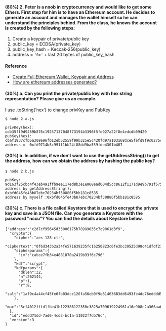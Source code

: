 #### (80%) 2. Peter is a noob in cryptocurrency and would like to get some Ethers. First step for him is to have an Ethereum account. He decides to generate an account and manages the wallet himself so he can understand the principles behind. From the class, he knows the account is created by the following steps:

   1.	Create a keypair of private/public key
   2.	public_key = ECDSA(private_key) 
   3.	public_key_hash = Keccak-256(public_key)
   4.	address = `'0x'` + last 20 bytes of public_key_hash


#### Reference 

- [Create Full Ethereum Wallet, Keypair and Address](https://kobl.one/blog/create-full-ethereum-keypair-and-address/)
- [How are ethereum addresses generated?](https://ethereum.stackexchange.com/questions/3542/how-are-ethereum-addresses-generated)


#### (30%) a. Can you print the private/public key with hex string representation? Please give us an example.

I use .toString('hex') to change privKey and PubKey
```
$ node 2.a.js
```

```
privKey(hex): cdb35ff9d9459b876c19257137048f73194b3396f5fe927a22f8e4edcdb09420
pubKey(hex): cbaf1937cfb5a308e96fb12eb52559f99b325e5c420fd97a103168dce5fefd9f9c0275c5bf61f0e4586e5c7bc932839c3baca13a220d0dbd343675fe82e36e5c
address =  0xfd9714b3c991f1bb24f88dd9ba559fde4301b407
```

#### (20%) b. In addition, if we don’t want to use the getAddressString() to get the address, how can we obtain the address by hashing the public key?
```
$ node 2.b.js
```

```
pubKey: 9d163f25cbc4f43eb491ffb9ee117ed8b3e1e068ead004d5cc8612f1171d9e9b791f5759a11d4e55b9077f0881e963d8df03faceb98a9286200b3ee32d8521ce
address by getAddressString(): 0xbfd045fe43b87ebc70234bf30886f5bb181c8585
address by myself :0xbfd045fe43b87ebc70234bf30886f5bb181c8585
```

#### (30%) c. There is a file called Keystore that is used to encrypt the private key and save in a JSON file. Can you generate a Keystore with the password "nccu"? You can find the details about Keystore below.


```jsonld=
{"address":"c2d7cf95645d33006175b78989035c7c9061d3f9",
  "crypto":{
    "cipher":"aes-128-ctr",
    "ciphertext":"0f6d343b2a34fe571639235fc16250823c6fe3bc30525d98c41dfdf21a97aedb",
    "cipherparams":{
      "iv":"cabce7fb34e4881870a2419b93f6c796"
    },
    "kdf":"scrypt",
    "kdfparams":{
      "dklen":32,
      "n":262144,
      "p":1,
      "r":8,
      "salt":"1af9c4a44cf45fe6fb03dcc126fa56cb0f9e81463683dd6493fb4dc76edddd51"
    },
    "mac":"5cf4012fffd1fbe41b122386122350c3825a709619224961a16e908c2a366aa6"
  },
  "id":"eddd71dd-7ad6-4cd3-bc1a-11022f7db76c",
  "version":3
}
```
